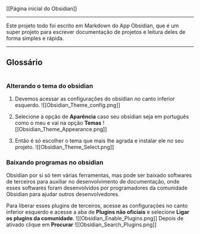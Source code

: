 [[Página inicial do Obsidian]]

---

Este projeto todo foi escrito em Markdown do App Obsidian, que é um super projeto para escrever documentação de projetos e leitura deles de forma simples e rápida.

---
## Glossário

```table-of-contents

```


### Alterando o tema do obsidian

1) Devemos acessar as configurações do obsidian no canto inferior esquerdo.
![[Obsidian_Theme_config.png]]

2) Selecione a opção de **Aparência** caso seu obsidian seja em português como o meu e vai na opção **Temas**
![[Obsidian_Theme_Appearance.png]]
3) Então é só escolher o tema que mais lhe agrada e instalar ele no seu projeto.
![[Obsidian_Theme_Select.png]]

### Baixando programas no obsidian

Obsidian por si só tem várias ferramentas, mas pode ser baixado softwares de terceiros para auxiliar no desenvolvimento de documentação, onde esses softwares foram desenvolvidos por programadores da comunidade Obsidian para ajudar outros desenvolvedores.

Para liberar esses plugins de terceiros, acesse as configurações no canto inferior esquerdo e acesse a aba de **Plugins não oficiais** e selecione **Ligar os plugins da comunidade**. 
![[Obsidian_Enable_Plugins.png]]
Depois de ativado clique em **Procurar**
![[Obsidian_Search_Plugins.png]]


